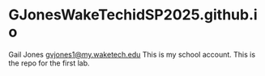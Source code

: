 # GJonesWakeTechidSP2025.github.io
Gail Jones
gvjones1@my.waketech.edu
This is my school account.
This is the repo for the first lab.
